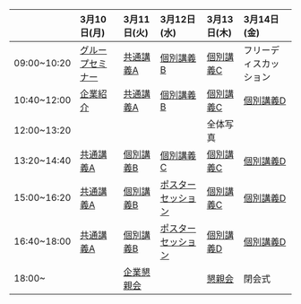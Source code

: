 | | 3月10日(月) | 3月11日(火) | 3月12日(水) | 3月13日(木) | 3月14日(金) |
| :--- | :--- | :--- | :--- | :--- | :--- |
| 09:00~10:20 | [グループセミナー](timetable.md#グループセミナー) | [共通講義A](timetable.md#講義a) | [個別講義B](timetable.md#講義b) | [個別講義C](timetable.md#講義c) | フリーディスカッション |
| 10:40~12:00 | [企業紹介](timetable.md#企業紹介) | [共通講義A](timetable.md#講義a) | [個別講義B](timetable.md#講義b) | [個別講義C](timetable.md#講義c) | [個別講義D](timetable.md#講義d) |
| 12:00~13:20 | | | | 全体写真 | |
| 13:20~14:40 | [共通講義A](timetable.md#講義a) | [個別講義B](timetable.md#講義b) | [個別講義C](timetable.md#講義c) | [個別講義C](timetable.md#講義c) | [個別講義D](timetable.md#講義d) |
| 15:00~16:20 | [共通講義A](timetable.md#講義a) | [個別講義B](timetable.md#講義b) | [ポスターセッション](timetable.md#ポスターセッション) | [個別講義C](timetable.md#講義c) | [個別講義D](timetable.md#講義d) |
| 16:40~18:00 | [共通講義A](timetable.md#講義a) | [個別講義B](timetable.md#講義b) | [ポスターセッション](timetable.md#ポスターセッション) | [個別講義D](timetable.md#講義d) | [個別講義D](timetable.md#講義d) |
| 18:00~      | | [企業懇親会](timetable.md#企業懇親会) | | [懇親会](timetable.md#企業懇親会) | 閉会式 |
